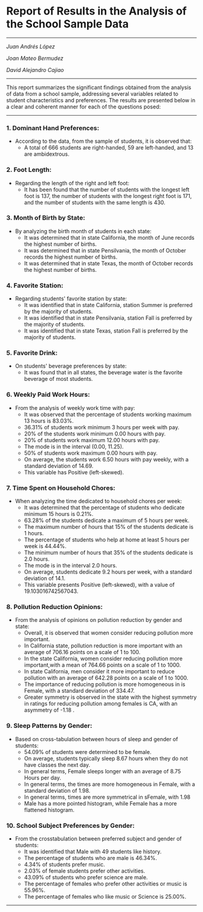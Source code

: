 # Report of Results in the Analysis of the School Sample Data

---

*Juan Andrés López*

*Joan Mateo Bermudez* 

*David Alejandro Cajiao*

---

This report summarizes the significant findings obtained from the analysis of data from a school sample, addressing several variables related to student characteristics and preferences. The results are presented below in a clear and coherent manner for each of the questions posed:

---

### 1. Dominant Hand Preferences:

- According to the data, from the sample of students, it is observed that:
    - A total of 666 students are right-handed, 59 are left-handed, and 13 are ambidextrous.

### 2. Foot Length:

- Regarding the length of the right and left foot:
    - It has been found that the number of students with the longest left foot is 137, the number of students with the longest right foot is 171, and the number of students with the same length is 430.

### 3. Month of Birth by State:

- By analyzing the birth month of students in each state:
    - It was determined that in state California, the month of June records the highest number of births.
    - It was determined that in state Pensilvania, the month of October records the highest number of births.
    - It was determined that in state Texas, the month of October  records the highest number of births.

### 4. Favorite Station:

- Regarding students' favorite station by state:
    - It was identified that in state California, station Summer is preferred by the majority of students.
    - It was identified that in state Pensilvania, station Fall is preferred by the majority of students.
    - It was identified that in state Texas, station Fall  is preferred by the majority of students.

### 5. Favorite Drink:

- On students' beverage preferences by state:
    - It was found that in all states, the beverage water is the favorite beverage of most students.

### 6. Weekly Paid Work Hours:

- From the analysis of weekly work time with pay:
    - It was observed that the percentage of students working maximum 13 hours is 83.03%.
    - 36.31% of students work minimum 3 hours per week with pay.
    - 20% of the students work minimum 0.00 hours with pay.
    - 20% of students work maximum 12.00 hours with pay.
    - The mode is in the interval (0.00, 11.25).
    - 50% of students work maximum 0.00 hours with pay.
    - On average, the students work 6.50 hours with pay weekly, with a standard deviation of 14.69.
    - This variable has Positive (left-skewed).

### 7. Time Spent on Household Chores:

- When analyzing the time dedicated to household chores per week:
    - It was determined that the percentage of students who dedicate minimum 15 hours is 0.21%.
    - 63.28% of the students dedicate a maximum of 5 hours per week.
    - The maximum number of hours that 15% of the students dedicate is 1 hours.
    - The percentage of students who help at home at least 5 hours per week is 44.44%.
    - The minimum number of hours that 35% of the students dedicate is 2.0 hours.
    - The mode is in the interval 2.0 hours.
    - On average, students dedicate 9.2 hours per week, with a standard deviation of 14.1.
    - This variable presents Positive (left-skewed), with a value of 19.103016742567043.

### 8. Pollution Reduction Opinions:

- From the analysis of opinions on pollution reduction by gender and state:
    - Overall, it is observed that women consider reducing pollution more important.
    - In California state, pollution reduction is more important with an average of 706.16 points on a scale of 1 to 100.
    - In the state California, women consider reducing pollution more important,with a mean of 764.66 points on a scale of 1 to 1000.
    - In state California, men consider it more important to reduce pollution with an average of 642.28 points on a scale of 1 to 1000.
    - The importance of reducing pollution is more homogeneous in is Female, with a standard deviation of 334.47.
    - Greater symmetry is observed in the state with the highest symmetry in ratings for reducing pollution among females is CA, with an asymmetry of -1.18 .

### 9. Sleep Patterns by Gender:

- Based on cross-tabulation between hours of sleep and gender of students:
    - 54.09% of students were determined to be female.
    - On average, students typically sleep 8.67 hours when they do not have classes the next day.
    - In general terms, Female sleeps longer with an average of 8.75 Hours per day.
    - In general terms, the times are more homogeneous in Female, with a standard deviation of 1.98.
    - In general terms, times are more symmetrical in sFemale, with 1.98
    - Male has a more pointed histogram, while Female has a more flattened histogram.

### 10. School Subject Preferences by Gender:

- From the crosstabulation between preferred subject and gender of students:
    - It was identified that Male with 49 students like history.
    - The percentage of students who are male is 46.34%.
    - 4.34% of students prefer music.
    - 2.03% of female students prefer other activities.
    - 43.09% of students who prefer science are male.
    - The percentage of females who prefer other activities or music is 55.96%.
    - The percentage of females who like music or Science is 25.00%.

---